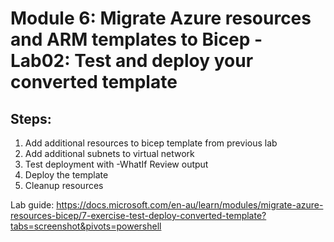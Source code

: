 # Module 6: Migrate Azure resources and ARM templates to Bicep - Lab02: Test and deploy your converted template
## Steps:
1. Add additional resources to bicep template from previous lab
2. Add additional subnets to virtual network
3. Test deployment with -WhatIf Review output
4. Deploy the template
5. Cleanup resources

Lab guide: https://docs.microsoft.com/en-au/learn/modules/migrate-azure-resources-bicep/7-exercise-test-deploy-converted-template?tabs=screenshot&pivots=powershell
